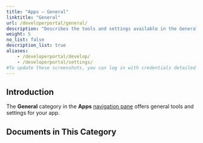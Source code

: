 ```yaml
---
title: "Apps ‒ General"
linktitle: "General"
url: /developerportal/general/
description: "Describes the tools and settings available in the General category in Apps navigation pane."
weight: 5
no_list: false
description_list: true
aliases:
    - /developerportal/develop/
    - /developerportal/settings/
#To update these screenshots, you can log in with credentials detailed in How to Update Screenshots Using Team Apps.
---
```


## Introduction

The **General** category in the **Apps** [navigation pane](/developerportal/#navigation-pane) offers general tools and settings for your app.

## Documents in This Category

